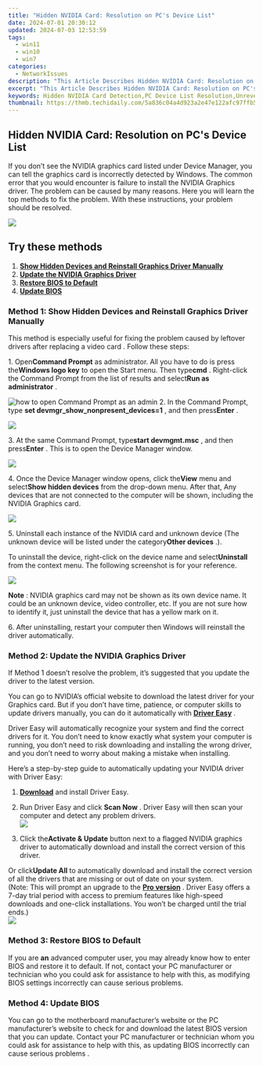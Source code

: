 ```yaml
---
title: "Hidden NVIDIA Card: Resolution on PC's Device List"
date: 2024-07-01 20:30:12
updated: 2024-07-03 12:53:59
tags:
  - win11
  - win10
  - win7
categories:
  - NetworkIssues
description: "This Article Describes Hidden NVIDIA Card: Resolution on PC's Device List"
excerpt: "This Article Describes Hidden NVIDIA Card: Resolution on PC's Device List"
keywords: Hidden NVIDIA Card Detection,PC Device List Resolution,Unrevealed Graphics Card on Windows,Detecting Undisclosed GPUs in PCs,Maintaining Optimal Display Settings,Uncovering Concealed NVIDIA Cards,High-Resolution Support on Hidden GPUs
thumbnail: https://thmb.techidaily.com/5a836c04a4d923a2e47e122afc97ffb5e93afa98d18b4563b5a8924a658295ed.jpg
---
```


## Hidden NVIDIA Card: Resolution on PC's Device List

 If you don’t see the NVIDIA graphics card listed under Device Manager, you can tell the graphics card is incorrectly detected by Windows. The common error that you would encounter is failure to install the NVIDIA Graphics driver. The problem can be caused by many reasons. Here you will learn the top methods to fix the problem. With these instructions, your problem should be resolved.

![](https://images.drivereasy.com/wp-content/uploads/2021/05/device-manager-graphics-card.jpg)

## Try these methods

1. **[Show Hidden Devices and Reinstall Graphics Driver Manually](#h-method-1-show-hidden-devices-and-reinstall-graphics-driver-manually)**
2. **[Update the NVIDIA Graphics Driver](#h-method-2-update-the-nvidia-graphics-driver)**
3. **[Restore BIOS to Default](#h-method-3-restore-bios-to-default)**
4. **[Update BIOS](#h-method-4-update-bios)**

### **Method 1: Show Hidden Devices and Reinstall Graphics Driver Manually**

 This method is especially useful for fixing the problem caused by leftover drivers after replacing a video card . Follow these steps:

 1\. Open**Command Prompt** as administrator. All you have to do is press the**Windows logo key** to open the Start menu. Then type**cmd** . Right-click the Command Prompt from the list of results and select**Run as administrator** .

![how to open Command Prompt as an admin](https://images.drivereasy.com/wp-content/uploads/2023/10/win11-Command-Prompt-Run-as-administrator.jpg) [](https://tools.techidaily.com/drivereasy/download/)
 2\. In the Command Prompt, type **set devmgr\_show\_nonpresent\_devices=1** , and then press**Enter** .

![](https://images.drivereasy.com/wp-content/uploads/2023/10/win11-Command-Prompt-set-devmgr_show_nonpresent_devices1.jpg)

 3\. At the same Command Prompt, type**start devmgmt.msc** , and then press**Enter** . This is to open the Device Manager window.

![](https://images.drivereasy.com/wp-content/uploads/2023/10/win11-Command-Prompt-start-devmgmt.msc_.jpg)

 4\. Once the Device Manager window opens, click the**View** menu and select**Show hidden devices** from the drop-down menu. After that, Any devices that are not connected to the computer will be shown, including the NVIDIA Graphics card.

![](https://images.drivereasy.com/wp-content/uploads/2023/10/win11-Device-Manager-View-Show-hiddens-devices.jpg)

 5\. Uninstall each instance of the NVIDIA card and unknown device (The unknown device will be listed under the category**Other devices** .).

 To uninstall the device, right-click on the device name and select**Uninstall** from the context menu. The following screenshot is for your reference.

![](https://images.drivereasy.com/wp-content/uploads/2023/10/win11-Device-Manager-Other-devices-Uninstall.jpg)

**Note** : NVIDIA graphics card may not be shown as its own device name. It could be an unknown device, video controller, etc. If you are not sure how to identify it, just uninstall the device that has a yellow mark on it.

 6\. After uninstalling, restart your computer then Windows will reinstall the driver automatically.

### Method 2: Update the NVIDIA Graphics Driver

 If Method 1 doesn’t resolve the problem, it’s suggested that you update the driver to the latest version.

 You can go to NVIDIA’s official website to download the latest driver for your Graphics card. But if you don’t have time, patience, or computer skills to update drivers manually, you can do it automatically with [**Driver Easy**](https://tools.techidaily.com/drivereasy/download/) .

 Driver Easy will automatically recognize your system and find the correct drivers for it. You don’t need to know exactly what system your computer is running, you don’t need to risk downloading and installing the wrong driver, and you don’t need to worry about making a mistake when installing.

 Here’s a step-by-step guide to automatically updating your NVIDIA driver with Driver Easy:

 1) **[Download](https://tools.techidaily.com/drivereasy/download/)**  and install Driver Easy.

 2) Run Driver Easy and click **Scan Now** . Driver Easy will then scan your computer and detect any problem drivers.  
![](https://www.drivereasy.com/wp-content/uploads/2024/05/DE-scan-now-6.0.jpg)

 3) Click the**Activate & Update** button next to a flagged NVIDIA graphics driver to automatically download and install the correct version of this driver.

 Or click**Update All** to automatically download and install the correct version of all the drivers that are missing or out of date on your system.  
 (Note: This will prompt an upgrade to the **[Pro version](https://tools.techidaily.com/drivereasy/download/)**  . Driver Easy offers a 7-day trial period with access to premium features like high-speed downloads and one-click installations. You won’t be charged until the trial ends.)  
![](https://www.drivereasy.com/wp-content/uploads/2016/11/DE-update-all-NVIDIA-6.0.jpg)

### **Method 3: Restore BIOS to Default**

 If you are **an** advanced computer user, you may already know how to enter BIOS and restore it to default. If not, contact your PC manufacturer or technician who you could ask for assistance to help with this, as modifying BIOS settings incorrectly can cause serious problems.

### **Method 4: Update BIOS**

 You can go to the motherboard manufacturer’s website or the PC manufacturer’s website to check for and download the latest BIOS version that you can update. Contact your PC manufacturer or technician whom you could ask for assistance to help with this, as updating BIOS incorrectly can cause serious problems .

<ins class="adsbygoogle"
     style="display:block"
     data-ad-format="autorelaxed"
     data-ad-client="ca-pub-7571918770474297"
     data-ad-slot="1223367746"></ins>



<ins class="adsbygoogle"
     style="display:block"
     data-ad-client="ca-pub-7571918770474297"
     data-ad-slot="8358498916"
     data-ad-format="auto"
     data-full-width-responsive="true"></ins>
